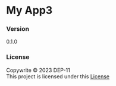# My App3

### Version
0.1.0

### License
Copywrite &copy; 2023 DEP-11 <br>
This project is licensed under this [License](LICENSE.txt)
